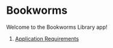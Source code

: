 # Bookworms

Welcome to the Bookworms Library app!

1. [Application Requirements](/Docs/1-ApplicationRequirements.xlsx)

